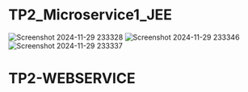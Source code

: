 # TP2_Microservice1_JEE


![Screenshot 2024-11-29 233328](https://github.com/user-attachments/assets/bed1e60c-9502-4a35-a3fd-132493ac9671)
![Screenshot 2024-11-29 233346](https://github.com/user-attachments/assets/f5eef2fc-e895-4650-a663-618b3aee3f8a)
![Screenshot 2024-11-29 233337](https://github.com/user-attachments/assets/1ac23138-48ec-44b8-86dd-e6eb9a1e8c9b)
# TP2-WEBSERVICE
